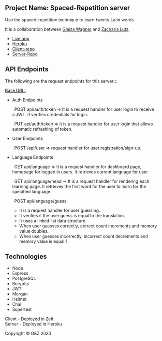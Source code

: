 ## Project Name: Spaced-Repetition server

Use the spaced-repetition technique to learn twenty Latin words.

It is a collaboration between [Glaiza Wagner](https://github.com/glaizawagner) and [Zacharia Lutz](https://github.com/zacharialutz).

- [Live app](https://gz-spaced-repetition-app.now.sh)
- [Heroku](https://glaiza-zac-spaced-rep-server.herokuapp.com)
- [Client-repo](https://github.com/thinkful-ei-heron/spaced-repetition_Zac-Glaiza_client)
- [Server-Repo](https://github.com/thinkful-ei-heron/spaced-repetition_Zac-Glaiza_server)

## API Endpoints

The following are the request endpoints for this server:::

[Base URL:](https://glaiza-zac-spaced-rep-server.herokuapp.com/api)

- Auth Endpoints

    &ensp;POST api/auth/token => It is a request handler for user login to receive a JWT. It verifies credentials for login.
                      
    &ensp;PUT api/auth/token => It is a request handler for user login that allows automatic refreshing of token.

- User Endpoints

    &ensp;POST /api/user => request handler for user registration/sign-up.

- Language Endpoints

    &ensp;GET api/language => It is a request handler for dashboard page, homepage for logged in users. It retrieves current language for user.

    &ensp;GET api/language/head => It is a request handler for rendering each learning page. It retrieves the first word for the user to learn for the specified language.

    &ensp;POST api/language/guess 
    - It is a request handler for user guessing. 
    - It verifies if the user guess is equal to the translation. 
    - It uses a linked list data structure.
    - When user guesses correctly, correct count increments and memory value doubles.
    - When user guesses incorrectly, incorrect count decrements and memory value is equal 1.

## Technologies
- Node
- Express
- PostgreSQL
- Bcryptjs
- JWT
- Morgan
- Helmet
- Chai
- Supertest

Client - Deployed in Zeit </br>
Server - Deployed in Heroku 

Copyright © G&Z 2020